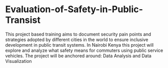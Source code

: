 # Evaluation-of-Safety-in-Public-Transist
This project based training aims to document security pain points and strategies adopted by different cities in the world to ensure inclusive development in public transit systems. In Nairobi Kenya this project will explore and analyze what safety means for commuters using public service vehicles. The project will be anchored around: Data Analysis and Data Visualization
